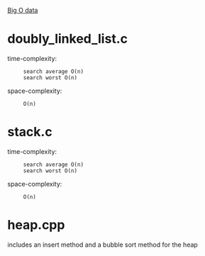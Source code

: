 [Big O data](https://www.bigocheatsheet.com/)

# doubly_linked_list.c

time-complexity:

         search average O(n)
         search worst O(n)
         
space-complexity:
         
         O(n)

# stack.c

time-complexity:

         search average O(n)
         search worst O(n)
         
space-complexity:
         
         O(n)

# heap.cpp

includes an insert method and a bubble sort method for the heap
